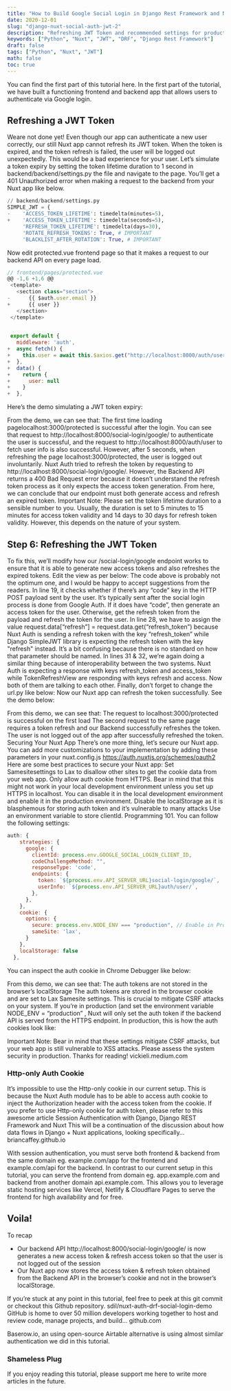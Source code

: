 ```yaml
---
title: "How to Build Google Social Login in Django Rest Framework and Nuxt Auth and Refresh its JWT token Part 2"
date: 2020-12-01
slug: "django-nuxt-social-auth-jwt-2"
description: "Refreshing JWT Token and recommended settings for production environment"
keywords: ["Python", "Nuxt", "JWT", "DRF", "Django Rest Framework"]
draft: false
tags: ["Python", "Nuxt", "JWT"]
math: false
toc: true
---
```


You can find the first part of this tutorial here. In the first part of the tutorial, we have built a functioning frontend and backend app that allows users to authenticate via Google login.

## Refreshing a JWT Token

Weare not done yet! Even though our app can authenticate a new user correctly, our still Nuxt app cannot refresh its JWT token. When the token is expired, and the token refresh is failed, the user will be logged out unexpectedly. This would be a bad experience for your user.
Let’s simulate a token expiry by setting the token lifetime duration to 1 second in backend/backend/settings.py the file and navigate to the page. You’ll get a 401 Unauthorized error when making a request to the backend from your Nuxt app like below.

```python
// backend/backend/settings.py
SIMPLE_JWT = {
-    'ACCESS_TOKEN_LIFETIME': timedelta(minutes=5),
+    'ACCESS_TOKEN_LIFETIME': timedelta(seconds=5),
     'REFRESH_TOKEN_LIFETIME': timedelta(days=30),
     'ROTATE_REFRESH_TOKENS': True, # IMPORTANT
     'BLACKLIST_AFTER_ROTATION': True, # IMPORTANT
```

Now edit protected.vue frontend page so that it makes a request to our backend API on every page load.

```js
// frontend/pages/protected.vue
@@ -1,6 +1,6 @@
 <template>
   <section class="section">
-      {{ $auth.user.email }}
+      {{ user }}
   </section>
 </template>

 
 export default {
   middleware: 'auth',
+  async fetch() {
+    this.user = await this.$axios.get("http://localhost:8000/auth/user/")
+  },
+  data() {
+    return {
+      user: null
+    }
+  },
```

Here’s the demo simulating a JWT token expiry:

From the demo, we can see that:
The first time loading pagelocalhost:3000/protected is successful after the login. You can see that request to http://localhost:8000/social-login/google/ to authenticate the user is successful, and the request to http://localhost:8000/auth/user to fetch user info is also successful.
However, after 5 seconds, when refreshing the page localhost:3000/protected, the user is logged out involuntarily. Nuxt Auth tried to refresh the token by requesting to http://localhost:8000/social-login/google/. However, the Backend API returns a 400 Bad Request error because it doesn’t understand the refresh token process as it only expects the access token generation.
From here, we can conclude that our endpoint must both generate access and refresh an expired token.
Important Note: Please set the token lifetime duration to a sensible number to you. Usually, the duration is set to 5 minutes to 15 minutes for access token validity and 14 days to 30 days for refresh token validity. However, this depends on the nature of your system.

## Step 6: Refreshing the JWT Token

To fix this, we’ll modify how our /social-login/google endpoint works to ensure that it is able to generate new access tokens and also refreshes the expired tokens. Edit the view as per below:
The code above is probably not the optimum one, and I would be happy to accept suggestions from the readers. In line 19, it checks whether if there’s any “code” key in the HTTP POST payload sent by the user. It’s typically sent after the social login process is done from Google Auth. If it does have “code”, then generate an access token for the user. Otherwise, get the refresh token from the payload and refresh the token for the user. In line 28, we have to assign the value request.data[“refresh”] = request.data.get(“refresh_token”) because Nuxt Auth is sending a refresh token with the key “refresh_token” while Django SimpleJWT library is expecting the refresh token with the key "refresh" instead. It’s a bit confusing because there is no standard on how that parameter should be named. In lines 31 & 32, we’re again doing a similar thing because of interoperability between the two systems. Nuxt Auth is expecting a response with keys refresh_token and access_token while TokenRefreshView are responding with keys refresh and access. Now both of them are talking to each other.
Finally, don’t forget to change the url.py like below:
Now our Nuxt app can refresh the token successfully. See the demo below:

From this demo, we can see that:
The request to localhost:3000/protected is successful on the first load
The second request to the same page requires a token refresh and our Backend successfully refreshes the token.
The user is not logged out of the app after successfully refreshed the token.
Securing Your Nuxt App
There’s one more thing, let’s secure our Nuxt app. You can add more customizations to your implementation by adding these parameters in your nuxt.config.js https://auth.nuxtjs.org/schemes/oauth2
Here are some best practices to secure your Nuxt app:
Set Samesitesettings to Lax to disallow other sites to get the cookie data from your web app.
Only allow auth cookie from HTTPS. Bear in mind that this might not work in your local development environment unless you set up HTTPS in localhost. You can disable it in the local development environment and enable it in the production environment.
Disable the localStorage as it is blasphemous for storing auth token and it’s vulnerable to many attacks
Use an environment variable to store clientId. Programming 101.
You can follow the following settings:

```js
auth: {
    strategies: {
      google: {
        clientId: process.env.GOOGLE_SOCIAL_LOGIN_CLIENT_ID,
        codeChallengeMethod: "",
        responseType: 'code',
        endpoints: {
          token: `${process.env.API_SERVER_URL}social-login/google/`,
          userInfo: `${process.env.API_SERVER_URL}auth/user/`,
        },
      },
    },
    cookie: {
      options: {
        secure: process.env.NODE_ENV === "production", // Enable in Prod only!
        sameSite: 'lax',
      }
    },
    localStorage: false
  },
```

You can inspect the auth cookie in Chrome Debugger like below:

From this demo, we can see that:
The auth tokens are not stored in the browser’s localStorage
The auth tokens are stored in the browser cookie and are set to Lax Samesite settings. This is crucial to mitigate CSRF attacks on your system.
If you’re in production (and set the environment variable NODE_ENV = “production” , Nuxt will only set the auth token if the backend API is served from the HTTPS endpoint.
In production, this is how the auth cookies look like:

Important Note: Bear in mind that these settings mitigate CSRF attacks, but your web app is still vulnerable to XSS attacks. Please assess the system security in production.
Thanks for reading!
vickieli.medium.com

### Http-only Auth Cookie

It’s impossible to use the Http-only cookie in our current setup. This is because the Nuxt Auth module has to be able to access auth cookie to inject the Authorization header with the access token from the cookie. If you prefer to use Http-only cookie for auth token, please refer to this awesome article
Session Authentication with Django, Django REST Framework and Nuxt
This will be a continuation of the discussion about how data flows in Django + Nuxt applications, looking specifically…
briancaffey.github.io

With session authentication, you must serve both frontend & backend from the same domain eg. example.com/app for the frontend and example.com/api for the backend. In contrast to our current setup in this tutorial, you can serve the frontend from domain eg. app.example.com and backend from another domain api.example.com. This allows you to leverage static hosting services like Vercel, Netlify & Cloudflare Pages to serve the frontend for high availability and for free.

## Voila!

To recap

- Our backend API http://localhost:8000/social-login/google/ is now generates a new access token & refresh access token so that the user is not logged out of the session
- Our Nuxt app now stores the access token & refresh token obtained from the Backend API in the browser’s cookie and not in the browser’s localStorage.

If you’re stuck at any point in this tutorial, feel free to peek at this git commit or checkout this Github repository.
sdil/nuxt-auth-drf-social-login-demo
GitHub is home to over 50 million developers working together to host and review code, manage projects, and build…
github.com

Baserow.io, an using open-source Airtable alternative is using almost similar authentication we did in this tutorial.

### Shameless Plug

If you enjoy reading this tutorial, please support me here to write more articles in the future.
